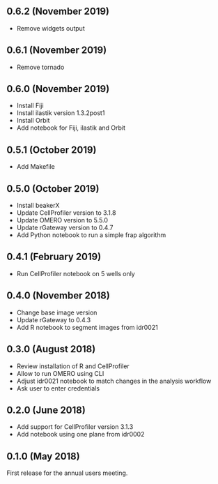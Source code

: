 0.6.2 (November 2019)
---------------------

- Remove widgets output

0.6.1 (November 2019)
---------------------

- Remove tornado

0.6.0 (November 2019)
---------------------

- Install Fiji
- Install ilastik version 1.3.2post1
- Install Orbit
- Add notebook for Fiji, ilastik and Orbit

0.5.1 (October 2019)
--------------------

- Add Makefile

0.5.0 (October 2019)
--------------------

- Install beakerX
- Update CellProfiler version to 3.1.8
- Update OMERO version to 5.5.0
- Update rGateway version to 0.4.7
- Add Python notebook to run a simple frap algorithm

0.4.1 (February 2019)
---------------------

- Run CellProfiler notebook on 5 wells only

0.4.0 (November 2018)
---------------------

- Change base image version
- Update rGateway to 0.4.3
- Add R notebook to segment images from idr0021

0.3.0 (August 2018)
-------------------

- Review installation of R and CellProfiler
- Allow to run OMERO using CLI
- Adjust idr0021 notebook to match changes in the analysis workflow
- Ask user to enter credentials

0.2.0 (June 2018)
-----------------

- Add support for CellProfiler version 3.1.3
- Add notebook using one plane from idr0002

0.1.0 (May 2018)
----------------

First release for the annual users meeting.
